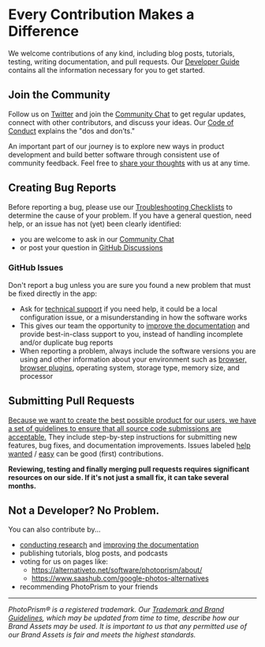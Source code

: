 # Every Contribution Makes a Difference

We welcome contributions of any kind, including blog posts, tutorials, testing, writing documentation, and pull requests. Our [Developer Guide](https://docs.photoprism.app/developer-guide/) contains all the information necessary for you to get started.

## Join the Community ##

Follow us on [Twitter](https://twitter.com/photoprism_app) and join the [Community Chat](https://gitter.im/browseyourlife/community)
to get regular updates, connect with other contributors, and discuss your ideas.
Our [Code of Conduct](CODE_OF_CONDUCT.md) explains the "dos and don’ts."

An important part of our journey is to explore new ways in product development and build better software through consistent use of community feedback. Feel free to [share your thoughts](https://photoprism.app/contact) with us at any time.

## Creating Bug Reports ##

Before reporting a bug, please use our [Troubleshooting Checklists](https://docs.photoprism.app/getting-started/troubleshooting/)
to determine the cause of your problem. If you have a general question, need help, or an issue has not
(yet) been clearly identified:

- you are welcome to ask in our [Community Chat](https://gitter.im/browseyourlife/community)
- or post your question in [GitHub Discussions](https://github.com/photoprism/photoprism/discussions)

### GitHub Issues ###

Don't report a bug unless you are sure you found a new problem that must be fixed directly in the app:

- Ask for [technical support](https://photoprism.app/contact) if you need help, it could be a local configuration issue, or a misunderstanding in how the software works
- This gives our team the opportunity to [improve the documentation](https://docs.photoprism.app/getting-started/troubleshooting/) and provide best-in-class support to you, instead of handling incomplete and/or duplicate bug reports
- When reporting a problem, always include the software versions you are using and other information about your environment such as [browser, browser plugins](https://docs.photoprism.app/getting-started/troubleshooting/browsers/), operating system, storage type, memory size, and processor

## Submitting Pull Requests ##

[Because we want to create the best possible product for our users, we have a set of guidelines to ensure that all source code submissions are acceptable.](https://docs.photoprism.app/developer-guide/pull-requests)
They include step-by-step instructions for submitting new features,
bug fixes, and documentation improvements.
Issues labeled [help wanted](https://github.com/photoprism/photoprism/labels/help%20wanted) /
[easy](https://github.com/photoprism/photoprism/labels/easy) can be good (first) contributions.

**Reviewing, testing and finally merging pull requests requires significant resources
on our side. If it's not just a small fix, it can take several months.**

## Not a Developer? No Problem. ##

You can also contribute by...

* [conducting research](https://github.com/photoprism/photoprism/issues?q=is%3Aopen+is%3Aissue+label%3Aresearch) and [improving the documentation](https://github.com/photoprism/photoprism/issues?q=is%3Aopen+is%3Aissue+label%3Adocs)
* publishing tutorials, blog posts, and podcasts
* voting for us on pages like:
   * https://alternativeto.net/software/photoprism/about/
   * https://www.saashub.com/google-photos-alternatives
* recommending PhotoPrism to your friends

----

*PhotoPrism® is a registered trademark. Our [Trademark and Brand Guidelines](https://photoprism.app/trademark), which may be updated from time to time, describe how our Brand Assets may be used. It is important to us that any permitted use of our Brand Assets is fair and meets the highest standards.*
